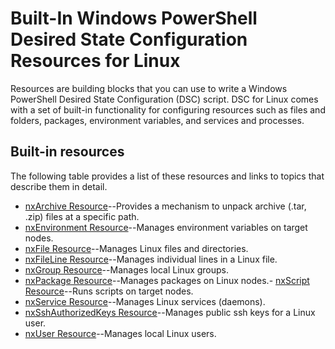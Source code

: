 # Built-In Windows PowerShell Desired State Configuration Resources for Linux

 
Resources are building blocks that you can use to write a Windows PowerShell Desired State Configuration (DSC) script. DSC for Linux comes with a set of built-in functionality for configuring resources such as files and folders, packages, environment variables, and services and processes.

## Built-in resources 

The following table provides a list of these resources and links to topics that describe them in detail.


- [nxArchive Resource](lnxArchiveResource.md)--Provides a mechanism to unpack archive (.tar, .zip) files at a specific path.
- [nxEnvironment Resource](lnxEnvironmentResource.md)--Manages environment variables on target nodes. 
- [nxFile Resource](lnxFileResource.md)--Manages Linux files and directories. 
- [nxFileLine Resource](lnxFileLineResource.md)--Manages individual lines in a Linux file. 
- [nxGroup Resource](lnxGroupResource.md)--Manages local Linux groups. 
- [nxPackage Resource](lnxPackageResource.md)--Manages packages on Linux nodes.- [nxScript Resource](lnxScriptResource.md)--Runs scripts on target nodes.
- [nxService Resource](lnxServiceResource.md)--Manages Linux services (daemons).
- [nxSshAuthorizedKeys Resource](lnxSshAuthorizeKeysResource.md)--Manages public ssh keys for a Linux user. 
- [nxUser Resource](lnxUserResource.md)--Manages local Linux users. 
  